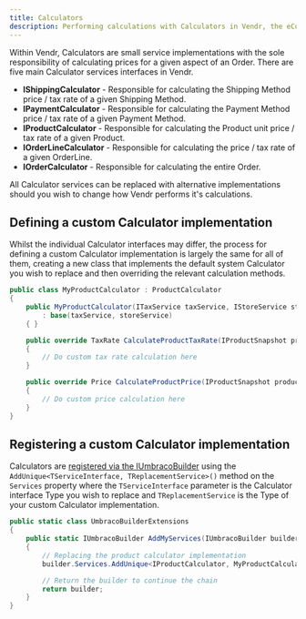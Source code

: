 ```yaml
---
title: Calculators
description: Performing calculations with Calculators in Vendr, the eCommerce solution for Umbraco
---
```


Within Vendr, Calculators are small service implementations with the sole responsibility of calculating prices for a given aspect of an Order. There are five main Calculator services interfaces in Vendr.

* **IShippingCalculator** - Responsible for calculating the Shipping Method price / tax rate of a given Shipping Method.
* **IPaymentCalculator** - Responsible for calculating the Payment Method price / tax rate of a given Payment Method.
* **IProductCalculator** - Responsible for calculating the Product unit price / tax rate of a given Product.
* **IOrderLineCalculator** - Responsible for calculating the price / tax rate of a given OrderLine.
* **IOrderCalculator** - Responsible for calculating the entire Order.

All Calculator services can be replaced with alternative implementations should you wish to change how Vendr performs it's calculations.

## Defining a custom Calculator implementation

Whilst the individual Calculator interfaces may differ, the process for defining a custom Calculator implementation is largely the same for all of them, creating a new class that implements the default system Calculator you wish to replace and then overriding the relevant calculation methods.

````csharp
public class MyProductCalculator : ProductCalculator
{
    public MyProductCalculator(ITaxService taxService, IStoreService storeService)
        : base(taxService, storeService)
    { }

    public override TaxRate CalculateProductTaxRate(IProductSnapshot productSnapshot, TaxSource taxSource, TaxRate fallbackTaxRate)
    {
        // Do custom tax rate calculation here
    }

    public override Price CalculateProductPrice(IProductSnapshot productSnapshot, Guid currencyId, TaxRate taxRate)
    {
        // Do custom price calculation here
    }
}

````

## Registering a custom Calculator implementation

Calculators are [registered via the IUmbracoBuilder](../dependency-injection/#registering-dependencies) using the `AddUnique<TServiceInterface, TReplacementService>()` method on the `Services` property where the `TServiceInterface` parameter is the Calculator interface Type you wish to replace and `TReplacementService` is the Type of your custom Calculator implementation.

````csharp
public static class UmbracoBuilderExtensions
{
    public static IUmbracoBuilder AddMyServices(IUmbracoBuilder builder)
    {
        // Replacing the product calculator implementation
        builder.Services.AddUnique<IProductCalculator, MyProductCalculator>();

        // Return the builder to continue the chain
        return builder;
    }
}
````